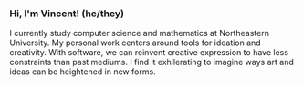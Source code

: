 ### Hi, I'm Vincent! (he/they)
I currently study computer science and mathematics at Northeastern University. My personal work centers around tools for ideation and creativity. With software, we can reinvent creative expression to have less constraints than past mediums. I find it exhilerating to imagine ways art and ideas can be heightened in new forms.
